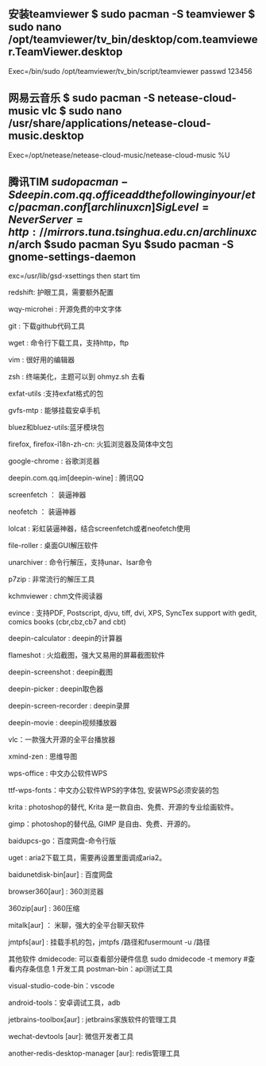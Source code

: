 安装teamviewer
$ sudo pacman -S teamviewer
$ sudo nano /opt/teamviewer/tv_bin/desktop/com.teamviewer.TeamViewer.desktop
----------------------------------------------------------------------------------
Exec=/bin/sudo /opt/teamviewer/tv_bin/script/teamviewer passwd 123456

网易云音乐
$ sudo pacman -S netease-cloud-music vlc
$ sudo nano /usr/share/applications/netease-cloud-music.desktop
---------------------------------------------------------------------
Exec=/opt/netease/netease-cloud-music/netease-cloud-music %U

腾讯TIM
$sudo pacman -S deepin.com.qq.office
    add the following in your /etc/pacman.conf
    [archlinuxcn]
    SigLevel = Never
    Server = http://mirrors.tuna.tsinghua.edu.cn/archlinuxcn/$arch
$sudo pacman Syu
$sudo pacman -S gnome-settings-daemon
---------------------------------------------------------------------
exc=/usr/lib/gsd-xsettings then start tim

redshift: 护眼工具，需要额外配置

wqy-microhei : 开源免费的中文字体

git : 下载github代码工具

wget : 命令行下载工具，支持http，ftp

vim : 很好用的编辑器

zsh : 终端美化，主题可以到 ohmyz.sh 去看

exfat-utils :支持exfat格式的包

gvfs-mtp : 能够挂载安卓手机

bluez和bluez-utils:蓝牙模块包

firefox, firefox-i18n-zh-cn: 火狐浏览器及简体中文包

google-chrome : 谷歌浏览器

deepin.com.qq.im[deepin-wine] : 腾讯QQ

screenfetch ： 装逼神器

neofetch ： 装逼神器

lolcat : 彩虹装逼神器，结合screenfetch或者neofetch使用

file-roller : 桌面GUI解压软件

unarchiver : 命令行解压，支持unar、lsar命令

p7zip : 非常流行的解压工具

kchmviewer : chm文件阅读器

evince : 支持PDF, Postscript, djvu, tiff, dvi, XPS, SyncTex support with gedit, comics books (cbr,cbz,cb7 and cbt)

deepin-calculator : deepin的计算器

flameshot : 火焰截图，强大又易用的屏幕截图软件

deepin-screenshot : deepin截图

deepin-picker : deepin取色器

deepin-screen-recorder : deepin录屏

deepin-movie : deepin视频播放器

vlc：一款强大开源的全平台播放器

xmind-zen : 思维导图

wps-office : 中文办公软件WPS

ttf-wps-fonts：中文办公软件WPS的字体包, 安装WPS必须安装的包

krita : photoshop的替代, Krita 是一款自由、免费、开源的专业绘画软件。

gimp：photoshop的替代品, GIMP 是自由、免费、开源的。

baidupcs-go：百度网盘-命令行版

uget : aria2下载工具，需要再设置里面调成aria2。

baidunetdisk-bin[aur] : 百度网盘

browser360[aur] : 360浏览器

360zip[aur] : 360压缩

mitalk[aur] ： 米聊，强大的全平台聊天软件

jmtpfs[aur] : 挂载手机的包，jmtpfs /路径和fusermount -u /路径

其他软件
dmidecode: 可以查看部分硬件信息
sudo dmidecode -t memory           #查看内存条信息 
1
开发工具
postman-bin：api测试工具

visual-studio-code-bin：vscode

android-tools：安卓调试工具，adb

jetbrains-toolbox[aur] : jetbrains家族软件的管理工具

wechat-devtools [aur]: 微信开发者工具

another-redis-desktop-manager [aur]: redis管理工具


